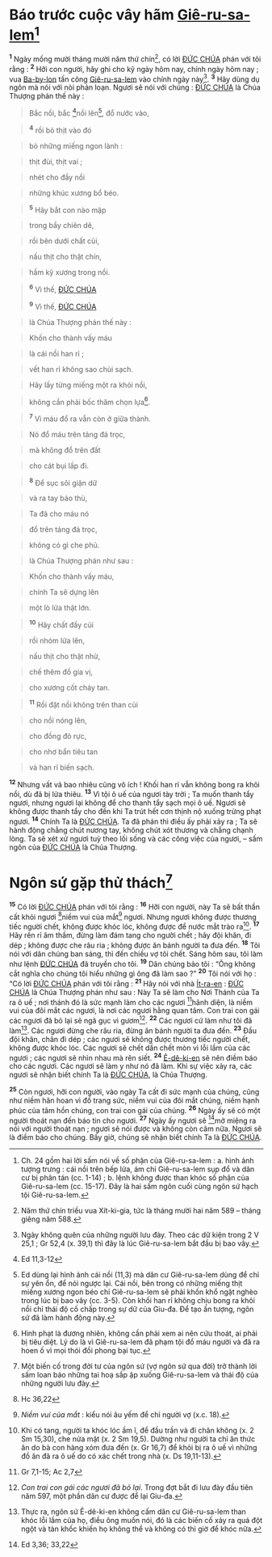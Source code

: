 # Báo trước cuộc vây hãm [Giê-ru-sa-lem]()[^1-cb5ff0b7-b8be-4c6c-85f0-427569a1bd96]
<sup><b>1</b></sup> Ngày mồng mười tháng mười năm thứ chín[^2-cb5ff0b7-b8be-4c6c-85f0-427569a1bd96], có lời [ĐỨC CHÚA]() phán với tôi rằng : <sup><b>2</b></sup> Hỡi con người, hãy ghi cho kỹ ngày hôm nay, chính ngày hôm nay ; vua [Ba-by-lon]() tấn công [Giê-ru-sa-lem]() vào chính ngày này[^3-cb5ff0b7-b8be-4c6c-85f0-427569a1bd96]. <sup><b>3</b></sup> Hãy dùng dụ ngôn mà nói với nòi phản loạn. Ngươi sẽ nói với chúng : [ĐỨC CHÚA]() là Chúa Thượng phán thế này :


> Bắc nồi, bắc [^1@-cb5ff0b7-b8be-4c6c-85f0-427569a1bd96]nồi lên[^4-cb5ff0b7-b8be-4c6c-85f0-427569a1bd96], đổ nước vào,
>


> <sup><b>4</b></sup> rồi bỏ thịt vào đó
>


> bỏ những miếng ngon lành :
>


> thịt đùi, thịt vai ;
>


> nhét cho đầy nồi
>


> những khúc xương bổ béo.
>


> <sup><b>5</b></sup> Hãy bắt con nào mập
>


> trong bầy chiên dê,
>


> rồi bên dưới chất củi,
>


> nấu thịt cho thật chín,
>


> hầm kỹ xương trong nồi.
>


> <sup><b>6</b></sup> Vì thế, [ĐỨC CHÚA]()
> 
> <sup><b>9</b></sup> Vì thế, [ĐỨC CHÚA]()
>


> là Chúa Thượng phán thế này :
>


> Khốn cho thành vấy máu
>


> là cái nồi han rỉ ;
>


> vết han rỉ không sao chùi sạch.
>


> Hãy lấy từng miếng một ra khỏi nồi,
>


> không cần phải bốc thăm chọn lựa[^5-cb5ff0b7-b8be-4c6c-85f0-427569a1bd96].
>


> <sup><b>7</b></sup> Vì máu đổ ra vẫn còn ở giữa thành.
>


> Nó đổ máu trên tảng đá trọc,
>


> mà không đổ trên đất
>


> cho cát bụi lấp đi.
>


> <sup><b>8</b></sup> Để sục sôi giận dữ
>


> và ra tay báo thù,
>


> Ta đã cho máu nó
>


> đổ trên tảng đá trọc,
>


> không có gì che phủ.
>


> là Chúa Thượng phán như sau :
>


> Khốn cho thành vấy máu,
>


> chính Ta sẽ dựng lên
>


> một lò lửa thật lớn.
>


> <sup><b>10</b></sup> Hãy chất đầy củi
>


> rồi nhóm lửa lên,
>


> nấu thịt cho thật nhừ,
>


> chế thêm đồ gia vị,
>


> cho xương cốt cháy tan.
>


> <sup><b>11</b></sup> Rồi đặt nồi không trên than củi
>


> cho nồi nóng lên,
>


> cho đồng đỏ rực,
>


> cho nhơ bẩn tiêu tan
>


> và han rỉ biến sạch.
>

<sup><b>12</b></sup> Nhưng vất vả bao nhiêu cũng vô ích ! Khối han rỉ vẫn không bong ra khỏi nồi, dù đã bị lửa thiêu. <sup><b>13</b></sup> Vì tội ô uế của ngươi tày trời ; Ta muốn thanh tẩy ngươi, nhưng ngươi lại không để cho thanh tẩy sạch mọi ô uế. Ngươi sẽ không được thanh tẩy cho đến khi Ta trút hết cơn thịnh nộ xuống trừng phạt ngươi. <sup><b>14</b></sup> Chính Ta là [ĐỨC CHÚA](). Ta đã phán thì điều ấy phải xảy ra ; Ta sẽ hành động chẳng chút nương tay, không chút xót thương và chẳng chạnh lòng. Ta sẽ xét xử ngươi tuỳ theo lối sống và các công việc của ngươi, – sấm ngôn của [ĐỨC CHÚA]() là Chúa Thượng.


# Ngôn sứ gặp thử thách[^6-cb5ff0b7-b8be-4c6c-85f0-427569a1bd96]
<sup><b>15</b></sup> Có lời [ĐỨC CHÚA]() phán với tôi rằng : <sup><b>16</b></sup> Hỡi con người, này Ta sẽ bất thần cất khỏi ngươi [^2@-cb5ff0b7-b8be-4c6c-85f0-427569a1bd96]niềm vui của mắt[^7-cb5ff0b7-b8be-4c6c-85f0-427569a1bd96] ngươi. Nhưng ngươi không được thương tiếc người chết, không được khóc lóc, không được để nước mắt trào ra[^8-cb5ff0b7-b8be-4c6c-85f0-427569a1bd96]. <sup><b>17</b></sup> Hãy rên rỉ âm thầm, đừng làm đám tang cho người chết ; hãy đội khăn, đi dép ; không được che râu ria ; không được ăn bánh người ta đưa đến. <sup><b>18</b></sup> Tôi nói với dân chúng ban sáng, thì đến chiều vợ tôi chết. Sáng hôm sau, tôi làm như lệnh [ĐỨC CHÚA]() đã truyền cho tôi. <sup><b>19</b></sup> Dân chúng bảo tôi : “Ông không cắt nghĩa cho chúng tôi hiểu những gì ông đã làm sao ?” <sup><b>20</b></sup> Tôi nói với họ : “Có lời [ĐỨC CHÚA]() phán với tôi rằng : <sup><b>21</b></sup> Hãy nói với nhà [Ít-ra-en]() : [ĐỨC CHÚA]() là Chúa Thượng phán như sau : Này Ta sẽ làm cho Nơi Thánh của Ta ra ô uế ; nơi thánh đó là sức mạnh làm cho các ngươi [^3@-cb5ff0b7-b8be-4c6c-85f0-427569a1bd96]hãnh diện, là niềm vui của đôi mắt các ngươi, là nơi các ngươi hằng quan tâm. Con trai con gái các ngươi đã bỏ lại sẽ ngã gục vì gươm[^9-cb5ff0b7-b8be-4c6c-85f0-427569a1bd96]. <sup><b>22</b></sup> Các ngươi cứ làm như tôi đã làm[^10-cb5ff0b7-b8be-4c6c-85f0-427569a1bd96]. Các ngươi đừng che râu ria, đừng ăn bánh người ta đưa đến. <sup><b>23</b></sup> Đầu đội khăn, chân đi dép ; các ngươi sẽ không được thương tiếc người chết, không được khóc lóc. Các ngươi sẽ chết dần chết mòn vì lỗi lầm của các ngươi ; các ngươi sẽ nhìn nhau mà rên siết. <sup><b>24</b></sup> [Ê-dê-ki-en]() sẽ nên điềm báo cho các ngươi. Các ngươi sẽ làm y như nó đã làm. Khi sự việc xảy ra, các ngươi sẽ nhận biết chính Ta là [ĐỨC CHÚA](), là Chúa Thượng.

<sup><b>25</b></sup> Còn ngươi, hỡi con người, vào ngày Ta cất đi sức mạnh của chúng, cũng như niềm hân hoan vì đồ trang sức, niềm vui của đôi mắt chúng, niềm hạnh phúc của tâm hồn chúng, con trai con gái của chúng. <sup><b>26</b></sup> Ngày ấy sẽ có một người thoát nạn đến báo tin cho ngươi. <sup><b>27</b></sup> Ngày ấy ngươi sẽ [^4@-cb5ff0b7-b8be-4c6c-85f0-427569a1bd96]mở miệng ra nói với người thoát nạn ; ngươi sẽ nói được và không còn câm nữa. Ngươi sẽ là điềm báo cho chúng. Bấy giờ, chúng sẽ nhận biết chính Ta là [ĐỨC CHÚA]().

[^1-cb5ff0b7-b8be-4c6c-85f0-427569a1bd96]: Ch. 24 gồm hai lời sấm nói về số phận của Giê-ru-sa-lem : a. hình ảnh tượng trưng : cái nồi trên bếp lửa, ám chỉ Giê-ru-sa-lem sụp đổ và dân cư bị phân tán (cc. 1-14) ; b. lệnh không được than khóc số phận của Giê-ru-sa-lem (cc. 15-17). Đây là hai sấm ngôn cuối cùng ngôn sứ hạch tội Giê-ru-sa-lem.
[^2-cb5ff0b7-b8be-4c6c-85f0-427569a1bd96]: Năm thứ chín triều vua Xít-ki-gia, tức là tháng mười hai năm 589 – tháng giêng năm 588.
[^3-cb5ff0b7-b8be-4c6c-85f0-427569a1bd96]: Ngày không quên của những người lưu đày. Theo các dữ kiện trong 2 V 25,1 ; Gr 52,4 (x. 39,1) thì đây là lúc Giê-ru-sa-lem bắt đầu bị bao vây.
[^4-cb5ff0b7-b8be-4c6c-85f0-427569a1bd96]: Ed dùng lại hình ảnh cái nồi (11,3) mà dân cư Giê-ru-sa-lem dùng để chỉ sự yên ổn, để nói ngược lại. Cái nồi, bên trong có những miếng thịt miếng xương ngon béo chỉ Giê-ru-sa-lem sẽ phải khốn khổ ngặt nghèo trong lúc bị bao vây (cc. 3-5). Còn khối han rỉ không chịu bong ra khỏi nồi chỉ thái độ cố chấp trong sự dữ của Giu-đa. Để tạo ấn tượng, ngôn sứ đã làm hành động này.
[^5-cb5ff0b7-b8be-4c6c-85f0-427569a1bd96]: Hình phạt là đương nhiên, không cần phải xem ai nên cứu thoát, ai phải bị tiêu diệt. Lý do là vì Giê-ru-sa-lem đã phạm tội đổ máu người và đã ra hoen ố vì mọi thói đồi phong bại tục.
[^6-cb5ff0b7-b8be-4c6c-85f0-427569a1bd96]: Một biến cố trong đời tư của ngôn sứ (vợ ngôn sứ qua đời) trở thành lời sấm loan báo những tai hoạ sắp ập xuống Giê-ru-sa-lem và thái độ của những người lưu đày.
[^7-cb5ff0b7-b8be-4c6c-85f0-427569a1bd96]: *Niềm vui của mắt* : kiểu nói âu yếm để chỉ người vợ (x.c. 18).
[^8-cb5ff0b7-b8be-4c6c-85f0-427569a1bd96]: Khi có tang, người ta khóc lóc ầm ĩ, để đầu trần và đi chân không (x. 2 Sm 15,30), che nửa mặt (x. 2 Sm 19,5). Dường như người ta chỉ ăn thức ăn do bà con hàng xóm đưa đến (x. Gr 16,7) để khỏi bị ra ô uế vì những đồ ăn đã ra ô uế do có xác chết trong nhà (x. Ds 19,11-13).
[^9-cb5ff0b7-b8be-4c6c-85f0-427569a1bd96]: *Con trai con gái các ngươi đã bỏ lại*. Trong đợt bắt đi lưu đày đầu tiên năm 597, một phần dân cư được để lại Giu-đa.
[^10-cb5ff0b7-b8be-4c6c-85f0-427569a1bd96]: Thực ra, ngôn sứ Ê-dê-ki-en không cấm dân cư Giê-ru-sa-lem than khóc lỗi lầm của họ, điều ông muốn nói, đó là các biến cố xảy ra quá đột ngột và tàn khốc khiến họ không thể và không có thì giờ để khóc nữa.
[^1@-cb5ff0b7-b8be-4c6c-85f0-427569a1bd96]: Ed 11,3-12
[^2@-cb5ff0b7-b8be-4c6c-85f0-427569a1bd96]: Hc 36,22
[^3@-cb5ff0b7-b8be-4c6c-85f0-427569a1bd96]: Gr 7,1-15; Ac 2,7
[^4@-cb5ff0b7-b8be-4c6c-85f0-427569a1bd96]: Ed 3,36; 33,22